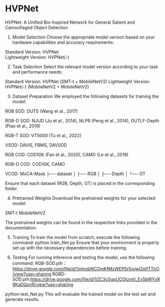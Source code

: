 # HVPNet
HVPNet: A Unified Bio-Inspired Network for General Salient and Camouflaged Object Detection
 1. Model Selection
Choose the appropriate model version based on your hardware capabilities and accuracy requirements:

Standard Version: HVPNet  
Lightweight Version: HVPNet(-)

 2. Task Selection
Select the relevant model version according to your task and performance needs:

Standard Version: HVPNet (SMT-t + MobileNetV2)
Lightweight Version: HVPNet(-) (MobileNetV2 + MobileNetV2)

 3. Dataset Preparation
We employed the following datasets for training the model:

RGB SOD: DUTS (Wang et al., 2017)

RGB-D SOD: NJUD (Ju et al., 2014), NLPR (Peng et al., 2014), DUTLF-Depth (Piao et al., 2019)

RGB-T SOD: VT5000 (Tu et al., 2022)

VSOD: DAVIS, FBMS, DAVSOD

RGB COD: COD10K (Fan et al., 2020), CAMO (Le et al., 2019)

RGB-D COD: COD10K, CAMO

VCOD: MoCA-Mask
├── dataset
│ ├── RGB
│ ├── Depth
│ └── GT

Ensure that each dataset (RGB, Depth, GT) is placed in the corresponding folder.

 4. Pretrained Weights
Download the pretrained weights for your selected model:

SMT-t
MobileNetV2

The pretrained weights can be found in the respective links provided in the documentation.

5. Training
To train the model from scratch, execute the following command:
python train_Net.py
Ensure that your environment is properly set up with the necessary dependencies before training.

6. Testing
For running inference and testing the model, use the following command:
RGB-SOD.pth：https://drive.google.com/file/d/1zjmgbNCOmKfMzWEPSr5jxjwl2stfTThO/view?usp=sharing
RGBD-SOD.pth:https://drive.google.com/file/d/1iZC3cSgpUCOtzmV_Ev5bWYxR9KaDQxnR/view?usp=sharing

python test_Net.py
This will evaluate the trained model on the test set and generate results.
